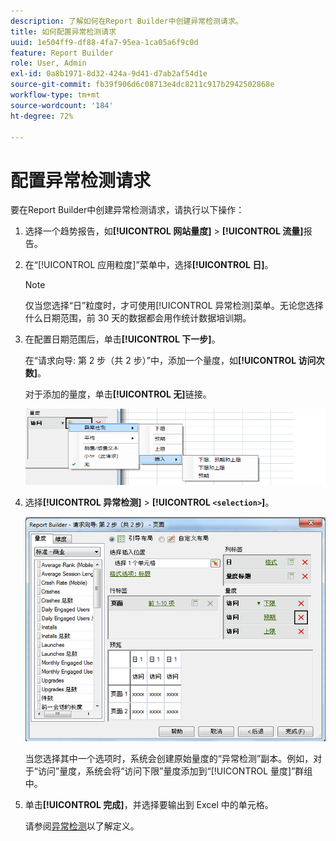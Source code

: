 ```yaml
---
description: 了解如何在Report Builder中创建异常检测请求。
title: 如何配置异常检测请求
uuid: 1e504ff9-df88-4fa7-95ea-1ca05a6f9c0d
feature: Report Builder
role: User, Admin
exl-id: 0a8b1971-8d32-424a-9d41-d7ab2af54d1e
source-git-commit: fb39f906d6c08713e4dc8211c917b2942502868e
workflow-type: tm+mt
source-wordcount: '184'
ht-degree: 72%

---
```


# 配置异常检测请求

要在Report Builder中创建异常检测请求，请执行以下操作：

1. 选择一个趋势报告，如&#x200B;**[!UICONTROL 网站量度]** > **[!UICONTROL 流量]**&#x200B;报告。
1. 在“[!UICONTROL 应用粒度]”菜单中，选择&#x200B;**[!UICONTROL 日]**。

   >[!NOTE]
   >
   >仅当您选择“日”粒度时，才可使用[!UICONTROL 异常检测]菜单。无论您选择什么日期范围，前 30 天的数据都会用作统计数据培训期。

1. 在配置日期范围后，单击&#x200B;**[!UICONTROL 下一步]**。

   在“请求向导: 第 2 步（共 2 步）”中，添加一个量度，如&#x200B;**[!UICONTROL 访问次数]**。

   对于添加的量度，单击&#x200B;**[!UICONTROL 无]**&#x200B;链接。

   ![屏幕截图显示了异常检测，插入，然后插入“下限”和“上限”选项以及预期选项。](assets/anomaly_select.png)

1. 选择&#x200B;**[!UICONTROL 异常检测]** > **[!UICONTROL `<selection>`]**。

   ![屏幕截图显示了“请求向导第2步 — 流量报告”。](assets/anomaly_visit.png)

   当您选择其中一个选项时，系统会创建原始量度的“异常检测”副本。例如，对于“访问”量度，系统会将“访问下限”量度添加到“[!UICONTROL 量度]”群组中。
1. 单击&#x200B;**[!UICONTROL 完成]**，并选择要输出到 Excel 中的单元格。

   请参阅[异常检测](/help/analyze/analysis-workspace/virtual-analyst/c-anomaly-detection/anomaly-detection.md)以了解定义。
